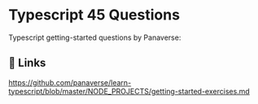 # Typescript 45 Questions

Typescript getting-started questions by Panaverse:



## 🔗 Links
https://github.com/panaverse/learn-typescript/blob/master/NODE_PROJECTS/getting-started-exercises.md
